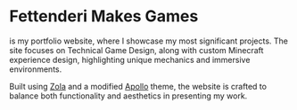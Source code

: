 # Fettenderi Makes Games

is my portfolio website, where I showcase my most significant projects. The site focuses on Technical Game Design, along with custom Minecraft experience design, highlighting unique mechanics and immersive environments.

Built using [Zola](https://www.getzola.org) and a modified [Apollo](https://github.com/not-matthias/apollo) theme, the website is crafted to balance both functionality and aesthetics in presenting my work.
